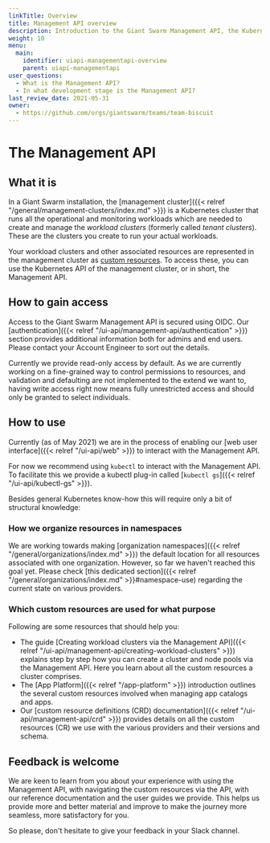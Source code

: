 ```yaml
---
linkTitle: Overview
title: Management API overview
description: Introduction to the Giant Swarm Management API, the Kubernetes API of the management cluster in your Giant Swarm installation.
weight: 10
menu:
  main:
    identifier: uiapi-managementapi-overview
    parent: uiapi-managementapi
user_questions:
  - What is the Management API?
  - In what development stage is the Management API?
last_review_date: 2021-05-31
owner:
  - https://github.com/orgs/giantswarm/teams/team-biscuit
---
```


# The Management API

## What it is

In a Giant Swarm installation, the [management cluster]({{< relref "/general/management-clusters/index.md" >}}) is a Kubernetes cluster that runs all the operational and monitoring workloads which are needed to create and manage the _workload clusters_ (formerly called _tenant clusters_). These are the clusters you create to run your actual workloads.

Your workload clusters and other associated resources are represented in the management cluster as [custom resources](https://kubernetes.io/docs/concepts/extend-kubernetes/api-extension/custom-resources/). To access these, you can use the Kubernetes API of the management cluster, or in short, the Management API.

## How to gain access

Access to the Giant Swarm Management API is secured using OIDC. Our [authentication]({{< relref "/ui-api/management-api/authentication" >}}) section provides additional information both for admins and end users. Please contact your Account Engineer to sort out the details.

Currently we provide read-only access by default. As we are currently working on a fine-grained way to control permissions to resources, and validation and defaulting are not implemented to the extend we want to, having write access right now means fully unrestricted access and should only be granted to select individuals.

## How to use

Currently (as of May 2021) we are in the process of enabling our [web user interface]({{< relref "/ui-api/web" >}}) to interact with the Management API.

For now we recommend using `kubectl` to interact with the Management API. To facilitate this we provide a kubectl plug-in called [`kubectl gs`]({{< relref "/ui-api/kubectl-gs" >}}).

Besides general Kubernetes know-how this will require only a bit of structural knowledge:

### How we organize resources in namespaces

We are working towards making [organization namespaces]({{< relref "/general/organizations/index.md" >}}) the default location for all resources associated with one organization. However, so far we haven't reached this goal yet. Please check [this dedicated section]({{< relref "/general/organizations/index.md" >}}#namespace-use) regarding the current state on various providers.

### Which custom resources are used for what purpose

Following are some resources that should help you:

- The guide [Creating workload clusters via the Management API]({{< relref "/ui-api/management-api/creating-workload-clusters" >}}) explains step by step how you can create a cluster and node pools via the Management API. Here you learn about all the custom resources a cluster comprises.
- The [App Platform]({{< relref "/app-platform" >}}) introduction outlines the several custom resources involved when managing app catalogs and apps.
- Our [custom resource definitions (CRD) documentation]({{< relref "/ui-api/management-api/crd" >}}) provides details on all the custom resources (CR) we use with the various providers and their versions and schema.

## Feedback is welcome

We are keen to learn from you about your experience with using the Management API, with navigating the custom resources via the API, with our reference documentation and the user guides we provide. This helps us provide more and better material and improve to make the journey more seamless, more satisfactory for you.

So please, don't hesitate to give your feedback in your Slack channel.
